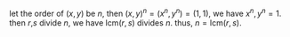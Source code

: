 let the order of $(x,y)$ be $n$, then $(x,y)^n=(x^n,y^n)=(1,1)$, we have $x^n,y^n=1$. then $r$,$s$ divide $n$, we have $\text{lcm}(r,s)$ divides $n$. thus, $n=\text{lcm}(r,s)$.  